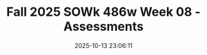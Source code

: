 ---
layout: single_presentation
name: fall-2025-sowk-486w-week-08-assessments.md
title: "Fall 2025 SOWk 486w Week 08 - Assessments"
date:  2025-10-13 23:06:11
presentation_id: IADhr8
permalink: /IADhr8/
redirect_from:
  - /presentations/IADhr8/fall-2025-sowk-486w-week-08-assessments
slides: 
  - slide_name: deck-IADhr8-large-0.jpeg
    slide_alt: "A presentation slide titled 'Assessments' features a description: 'gathering information and formulating it into a coherent picture of the client and his or her circumstances.' Author: Jacob Campbell, Ph.D. LICSW, Heritage University, Fall 2025 SOWK 486w."
  - slide_name: deck-IADhr8-large-1.jpeg
    slide_alt: "Presentation slide displaying two sections: 1. **Agenda**:    - Topics: Diagnostic Assessments, Assessing for client needs, Screening Tools, Teach Back Activities.2. **Learning Objectives**:   - Identify ethical considerations for diagnostic tools.   - Apply strengths-based frameworks.   - Evaluate screening tools’ relevance. Footer text: 'Jacob Campbell, Ph.D. LICSW, Heritage University, Fall 2025 SOWK 486w.'"
  - slide_name: deck-IADhr8-large-2.jpeg
    slide_alt: "A circular progress chart displays feedback completion status. Two segments are completed, sixteen remain. Header reads 'Mid-Term Feedback,' urging submission. Footer includes presenter details and course information."
  - slide_name: deck-IADhr8-large-3.jpeg
    slide_alt: "Title text reads 'The Multidimensionality of Assessment.' The slide features a three-tiered list: 'Complex Interplay,' 'Complex Social Institutions,' 'Person's Functioning.' On the right, an image of an intricate, sprawling labyrinth under a dark sky. Jacob Campbell, Ph.D. LICSW  Heritage University  Fall 2025 SOWK 486w  (Hepworth et al., 2017)"
  - slide_name: deck-IADhr8-large-4.jpeg
    slide_alt: "Slide displaying three assessment questions for social work: addressing client goals, legal mandates, and health/safety concerns. Context: Heritage University, Fall 2025 SOWK 486w, Jacob Campbell, Ph.D. LICSWA."
  - slide_name: deck-IADhr8-large-5.jpeg
    slide_alt: "Slide presents 'Ethical Considerations Regarding Clinical Work.' Mentions: 'Who gives diagnoses?' and 'Students roles in understanding clinical practice.' Shows 'DSM-5-TR' cover. Instructor: Jacob Campbell, Ph.D., LICSW. Heritage University. Course: Fall 2025 SOWK 486w."
  - slide_name: deck-IADhr8-large-6.jpeg
    slide_alt: "DSM-5-TR book cover displayed on the left; presentation text on the right lists 'Using the DSM: The Major Reasons,' including common language, billing, and research."
  - slide_name: deck-IADhr8-large-7.jpeg
    slide_alt: "The image displays a presentation slide titled 'Problems With the DSM,' listing issues: not strengths-based, possible loss of personal freedom, lifelong labeling, variance of diagnoses among professionals. Context: A university lecture."
  - slide_name: deck-IADhr8-large-8.jpeg
    slide_alt: "Slide with text lists DSM sections and diagnostic criteria, including features, prevalence, risk factors, and comorbidity. Additional notes cite Jacob Campbell, Ph.D. LICSW, Heritage University, Fall 2025 SOWK 486w, and the American Psychiatric Association (2022)."
  - slide_name: deck-IADhr8-large-9.jpeg
    slide_alt: "Slide features three black text boxes stating objectives: 'Give pre-eminence to the client’s understanding of the facts,' 'Discover what the client wants,' 'Assess personal and environmental strengths on multiple levels.' The title is 'Emphasizing Strengths in Assessments.' Context includes attributions and university course details at the bottom."
  - slide_name: deck-IADhr8-large-10.jpeg
    slide_alt: "Diagram illustrating a 'Framework for Strengths in Assessment' with a four-quadrant model. Top: 'Strengths or Resources,' Bottom: 'Deficit, Obstacle, or Challenges,' Left: 'Individual or Personal Factors,' Right: 'Environmental Factors (family, community).'"
  - slide_name: deck-IADhr8-large-11.jpeg
    slide_alt: "People stand in a line holding a basketball under a bridge. Overlay text asks, 'How many passes does the team in white make?' Additional text includes: 'How Observant Are You?' with a video link and credited to Jacob Campbell, Ph.D., LICSW, Heritage University, Fall 2025 SOWK 486w."
  - slide_name: deck-IADhr8-large-12.jpeg
    slide_alt: "Title: “Conditions Surrounding Troubling Behaviors.” Seven labeled ovals (Social, Physiological, Consequences, Reinforcement, When, Where, Duration) surround a central black oval titled 'Troubling Behavior.” Footer: 'Jacob Campbell, Ph.D. LICSW, Heritage University, Fall 2025 SOWK 486w.”"
  - slide_name: deck-IADhr8-large-13.jpeg
    slide_alt: "**Object**: Slide with text.**Action**: Lists sources of information.**Context**: From a social work assessment presentation.**Text**: - **Sources of Information in Assessments**  - **Information provided by the client**: Background sheets, interviews, self-monitoring.  - **Social workers personal experiences with the client**: Observations, interactions, experiences.  - **Collateral information, Tests or assessment instruments**.- **Questions**: Advantages and limitations of information sources, typical sources in field settings, useful sources.- **Details**: Jacob Campbell, Ph.D. LICSW, Heritage University, Fall 2025 SOWK 486w."
  - slide_name: deck-IADhr8-large-14.jpeg
    slide_alt: "Title text poses the question 'Where Would You Get Information', focusing on assessing various populations. Silhouettes depict a child acting out, a middle-aged man with job losses, a 17-year-old seeking custody, and an elderly woman with competence in question. Additional text: 'Jacob Campbell, Ph.D. LICSW', 'Heritage University', 'Fall 2025 SOWK 486w'."
  - slide_name: deck-IADhr8-large-15.jpeg
    slide_alt: "Text 'How do we manage stress?' on left. Illustration of a sweating, concerned face on right with 'STRESS' in bold white letters. Includes a BBC video link. Context: presentation slide."
  - slide_name: deck-IADhr8-large-16.jpeg
    slide_alt: "A presentation slide titled 'Perceived Stress Scale' featuring a survey with ten questions about stress experiences, offering response options from 0 (never) to 4 (very often). It credits Jacob Campbell, Ph.D., LICSW, from Heritage University, Fall 2025 SOWK 486w."
  - slide_name: deck-IADhr8-large-17.jpeg
    slide_alt: "**Object**: Scoring instructions and details for the Perceived Stress Scale (PSS).**Action**: Provides steps for reversing scores and calculating totals.**Context**: Includes stress score ranges (low, moderate, high) and emphasizes the importance of perception. Contains purple text box explaining significance. Presented by Jacob Campbell, Ph.D., LCSW at Heritage University for Fall 2025 SOWK 486w.### Text:1. Reverse your scores for questions 4, 5, 7, and 8. On these 4 questions, change the scores like this: 0 = 4, 1 = 3, 2 = 2, 3 = 1, 4 = 0.   2. Add up your scores for each item to get a total.- Scores from 0-13: low stress.- Scores from 14-26: moderate stress.- Scores from 27-40: high perceived stress.“The Perceived Stress Scale is interesting and important because your perception of what is happening in your life is most important... total score could put one of those individuals in the low stress category and the total score could put the second person in the high stress category.”"
  - slide_name: deck-IADhr8-large-18.jpeg
    slide_alt: "**Object:** Slide**Action:** Displays PHQ-9 questionnaire information**Context:** Presentation slide with citation and form image. Text includes 'PHQ-9 Patient Depression Questionnaire' and citation to Kroenke et al. (2001) study from Journal of General Internal Medicine. Additional details about course and author are: Jacob Campbell, Ph.D. LICSW, Heritage University, Fall 2025 SOWK 486w."
  - slide_name: deck-IADhr8-large-19.jpeg
    slide_alt: "A slide titled 'GAD-7 Assessing Generalized Anxiety Disorder' features a table with a seven-item questionnaire for assessing anxiety. Authors and reference details are also noted. Text includes:- Spitzer, R. L., Kroenke, K., Williams, J. B. W., & Löwe, B. (2006). A brief measure for assessing generalized anxiety disorder: The GAD-7. *Archives of Internal Medicine, 166*(10), 1092-1097. https://doi.org/10.1001/archinte.166.10.1092- Heritage University, Fall 2025 SOWK 486w- Jacob Campbell, Ph.D. LICSW"
  - slide_name: deck-IADhr8-large-20.jpeg
    slide_alt: "The slide features a title 'GAIN-SS,' with text describing a study on a diagnostic tool for disorders, alongside a detailed form. Includes authors, publication details, and a DOI link."
  - slide_name: deck-IADhr8-large-21.jpeg
    slide_alt: "Logo featuring a red cross inside a circle, labeled 'PMHNP Psychiatric Mental Health Nurse Practitioner.' Below, a blue box reads 'Examples of Screener Forms.' Footer: Jacob Campbell, Ph.D. LICSW, Heritage University, Fall 2025 SOWK 486w."
  - slide_name: deck-IADhr8-large-22.jpeg
    slide_alt: "Object: Slide titled 'In Class Teach Back Activity.'  Action: Lists assessment topics for student presentations.  Context: Accompanied by symbols for group discussion, demonstration, and next week's info; includes book reference and course details.Text: - 'Students are to develop a 5-10 minute short presentation teaching your peers about assessing the chosen area.'- Topics include biophysical, cognitive/perceptual, affective, behavioral, and environmental system functioning.- References: (Hepworth et al., 2023), Jacob Campbell, Ph.D. LICSW, Heritage University, Fall 2025 SOWK 486w."
presentation_description_md: >
  Weeks%20eight%20and%20nine%20are%20both%20about%20how%20social%20workers%20conduct%20assessments.%20After%20we%20have%20started%20building%20relationships%20with%20our%20clients,%20and%20before%20we%20can%20find%20ways%20to%20support%20them,%20we%20must%20understand%20the%20real%20problem.%20We%20will%20be%20looking%20at%20how%20we%20do%20assessments.%20We%20will%20review%20examples%20of%20screening%20tools,%20talk%20about%20the%20DSM-5%20and%20its%20uses.%20Students%20will%20also%20engage%20in%20their%20student%20teach%20back%20activity.%20Class%20time%20will%20be%20cut%20in%20about%20half,%20as%20I%20have%20to%20travel%20to%20Vancouver%20for%20a%20conference%20after%20the%20session.%20The%20agenda%20for%20class%20includes:%0A%0A-%20Diagnostic%20Assessments%0A-%20Assessing%20for%20client%20needs%0A-%20Screening%20Tools%0A-%20Teach%20Back%20Activities%0A%0ALearning%20objectives%20this%20week%20include:%0A%0A-%20Identify%20ethical%20and%20professional%20considerations%20when%20using%20diagnostic%20tools%20and%20clinical%20terminology%20as%20BSW-level%20practitioners.%20%20%0A-%20Apply%20strengths-based%20and%20person-in-environment%20frameworks%20to%20assessment%20practices.%20%20%0A-%20Evaluate%20common%20screening%20tools%20for%20their%20relevance%20and%20utility%20in%20social%20work%20practice.
downloadable_slides: deck-IADhr8.pdf
slides_count: 23
header:
  teaser: deck-IADhr8-thumb-0.jpeg
presentation_video: 
location: "Heritage University"
tags:
  - Heritage University
  - BASW Program
  - SOWK 486w
---